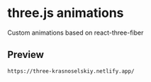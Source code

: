 # three.js animations

Custom animations based on react-three-fiber

## Preview

```
https://three-krasnoselskiy.netlify.app/
```
